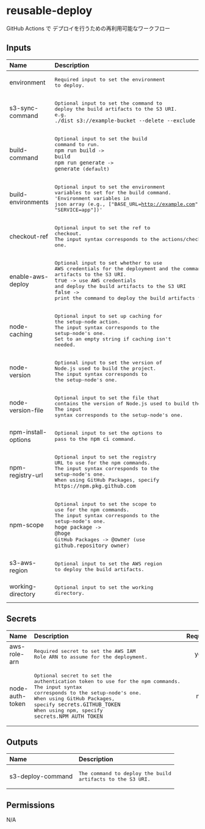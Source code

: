 # reusable-deploy

GitHub Actions で デプロイを行うための再利用可能なワークフロー

<!-- actdocs start -->

## Inputs

| Name | Description | Type | Default | Required |
| :--- | :---------- | :--- | :------ | :------: |
| environment | <pre>Required input to set the environment to deploy.</pre> | `string` | n/a | yes |
| s3-sync-command | <pre>Optional input to set the command to deploy the build artifacts to the S3 URI.<br>e.g. `./dist s3://example-bucket --delete --exclude "hoge/*"`</pre> | `string` | n/a | yes |
| build-command | <pre>Optional input to set the build command to run.<br>`npm run build` -> `build`<br>`npm run generate` -> `generate` (default)</pre> | `string` | `generate` | no |
| build-environments | <pre>Optional input to set the environment variables to set for the build command.<br>'Environment variables in json array (e.g., ["BASE_URL=http://example.com", "SERVICE=app"])'</pre> | `string` | `[]` | no |
| checkout-ref | <pre>Optional input to set the ref to checkout.<br>The input syntax corresponds to the actions/checkout's one.</pre> | `string` | `${{ github.head_ref }}` | no |
| enable-aws-deploy | <pre>Optional input to set whether to use AWS credentials for the deployment and the command to deploy the build artifacts to the S3 URI.<br>`true` -> use AWS credentials and deploy the build artifacts to the S3 URI<br>`false` -> print the command to deploy the build artifacts to the S3 URI</pre> | `boolean` | `true` | no |
| node-caching | <pre>Optional input to set up caching for the setup-node action.<br>The input syntax corresponds to the setup-node's one.<br>Set to an empty string if caching isn't needed.</pre> | `string` | `npm` | no |
| node-version | <pre>Optional input to set the version of Node.js used to build the project.<br>The input syntax corresponds to the setup-node's one.</pre> | `string` | n/a | no |
| node-version-file | <pre>Optional input to set the file that contains the version of Node.js used to build the project.<br>The input syntax corresponds to the setup-node's one.</pre> | `string` | `.nvmrc` | no |
| npm-install-options | <pre>Optional input to set the options to pass to the `npm ci` command.</pre> | `string` | n/a | no |
| npm-registry-url | <pre>Optional input to set the registry URL to use for the npm commands.<br>The input syntax corresponds to the setup-node's one.<br>When using GitHub Packages, specify `https://npm.pkg.github.com`</pre> | `string` | n/a | no |
| npm-scope | <pre>Optional input to set the scope to use for the npm commands.<br>The input syntax corresponds to the setup-node's one.<br>`hoge package` -> `@hoge`<br>GitHub Packages -> `@owner` (use `github.repository_owner`)</pre> | `string` | n/a | no |
| s3-aws-region | <pre>Optional input to set the AWS region to deploy the build artifacts.</pre> | `string` | `ap-northeast-1` | no |
| working-directory | <pre>Optional input to set the working directory.</pre> | `string` | `.` | no |

## Secrets

| Name | Description | Required |
| :--- | :---------- | :------: |
| aws-role-arn | <pre>Required secret to set the AWS IAM Role ARN to assume for the deployment.</pre> | yes |
| node-auth-token | <pre>Optional secret to set the authentication token to use for the npm commands.<br>The input syntax corresponds to the setup-node's one.<br>When using GitHub Packages, specify `secrets.GITHUB_TOKEN`<br>When using npm, specify `secrets.NPM_AUTH_TOKEN`</pre> | no |

## Outputs

| Name | Description |
| :--- | :---------- |
| s3-deploy-command | <pre>The command to deploy the build artifacts to the S3 URI.</pre> |

## Permissions

N/A

<!-- actdocs end -->



